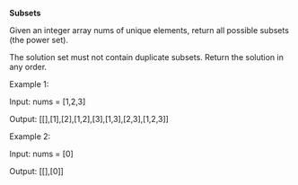**Subsets**

Given an integer array nums of unique elements, return all possible 
subsets (the power set).

The solution set must not contain duplicate subsets. Return the solution in any order.

 

Example 1:

Input: nums = [1,2,3]

Output: [[],[1],[2],[1,2],[3],[1,3],[2,3],[1,2,3]]

Example 2:

Input: nums = [0]

Output: [[],[0]]
 
